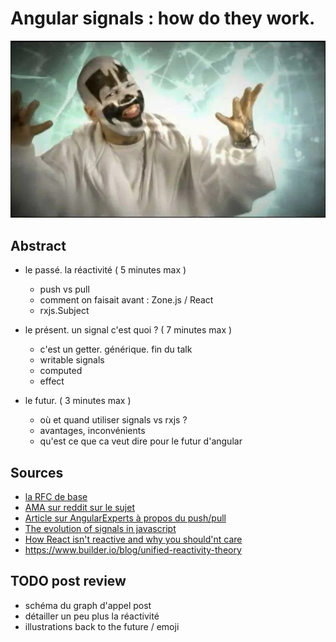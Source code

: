 # Angular signals : how do they work.

![](./public/icp-magnets.webp)

## Abstract

- le passé. la réactivité ( 5 minutes max )

  - push vs pull
  - comment on faisait avant : Zone.js / React
  - rxjs.Subject

- le présent. un signal c'est quoi ? ( 7 minutes max )

  - c'est un getter. générique. fin du talk
  - writable signals
  - computed
  - effect

- le futur. ( 3 minutes max )
  - où et quand utiliser signals vs rxjs ?
  - avantages, inconvénients
  - qu'est ce que ca veut dire pour le futur d'angular

## Sources

- [la RFC de base](https://github.com/angular/angular/discussions/49685)
- [AMA sur reddit sur le sujet](https://www.reddit.com/r/Angular2/comments/12t7107/informal_ama_angular_signals_rfc/)
- [Article sur AngularExperts à propos du push/pull](https://angularexperts.io/blog/angular-signals-push-pull)
- [The evolution of signals in javascript](https://dev.to/this-is-learning/the-evolution-of-signals-in-javascript-8ob)
- [How React isn't reactive and why you should'nt care](https://dev.to/this-is-learning/how-react-isn-t-reactive-and-why-you-shouldn-t-care-152m)
- https://www.builder.io/blog/unified-reactivity-theory

## TODO post review

- schéma du graph d'appel post 
- détailler un peu plus la réactivité
- illustrations back to the future / emoji

